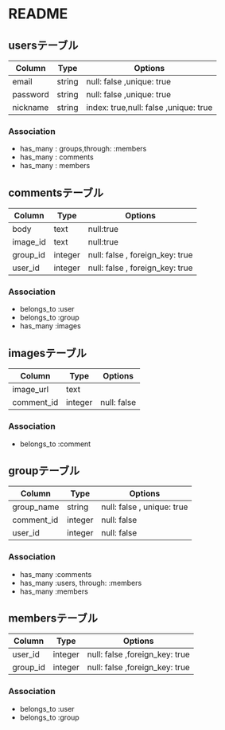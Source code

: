 # README

## usersテーブル
|Column|Type|Options|
|------|----|-------|
|email|string|null: false ,unique: true|
|password|string|null: false ,unique: true|
|nickname|string|index: true,null: false ,unique: true|
### Association
- has_many : groups,through: :members
- has_many : comments 
- has_many : members


## commentsテーブル
|Column|Type|Options|
|------|----|-------|
|body|text|null:true|
|image_id|text|null:true|
|group_id|integer|null: false , foreign_key: true|
|user_id|integer|null: false , foreign_key: true|
### Association
- belongs_to :user 
- belongs_to :group
- has_many :images
## imagesテーブル
|Column|Type|Options|
|------|----|-------|
|image_url|text||
|comment_id|integer|null: false|
### Association
- belongs_to :comment
## groupテーブル
|Column|Type|Options|
|------|----|-------|
|group_name|string|null: false , unique: true|
|comment_id|integer|null: false|
|user_id|integer|null: false|
### Association
- has_many :comments
- has_many :users, through: :members
- has_many :members
## membersテーブル
|Column|Type|Options|
|------|----|-------|
|user_id|integer|null: false ,foreign_key: true|
|group_id|integer|null: false ,foreign_key: true|
### Association
- belongs_to :user
- belongs_to :group





